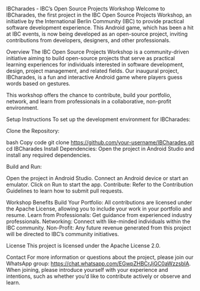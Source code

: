 IBCharades - IBC’s Open Source Projects Workshop
Welcome to IBCharades, the first project in the IBC Open Source Projects Workshop, an initiative by the International Berlin Community (IBC) to provide practical software development experience. This Android game, which has been a hit at IBC events, is now being developed as an open-source project, inviting contributions from developers, designers, and other professionals.

Overview
The IBC Open Source Projects Workshop is a community-driven initiative aiming to build open-source projects that serve as practical learning experiences for individuals interested in software development, design, project management, and related fields. Our inaugural project, IBCharades, is a fun and interactive Android game where players guess words based on gestures.

This workshop offers the chance to contribute, build your portfolio, network, and learn from professionals in a collaborative, non-profit environment.

Setup Instructions
To set up the development environment for IBCharades:

Clone the Repository:

bash
Copy code
git clone https://github.com/your-username/IBCharades.git
cd IBCharades
Install Dependencies: Open the project in Android Studio and install any required dependencies.

Build and Run:

Open the project in Android Studio.
Connect an Android device or start an emulator.
Click on Run to start the app.
Contribute: Refer to the Contribution Guidelines to learn how to submit pull requests.

Workshop Benefits
Build Your Portfolio: All contributions are licensed under the Apache License, allowing you to include your work in your portfolio and resume.
Learn from Professionals: Get guidance from experienced industry professionals.
Networking: Connect with like-minded individuals within the IBC community.
Non-Profit: Any future revenue generated from this project will be directed to IBC’s community initiatives.

License
This project is licensed under the Apache License 2.0.

Contact
For more information or questions about the project, please join our WhatsApp group: https://chat.whatsapp.com/EGwpZHBCrJjGC0aWzzsblA. When joining, please introduce yourself with your experience and intentions, such as whether you’d like to contribute actively or observe and learn.
